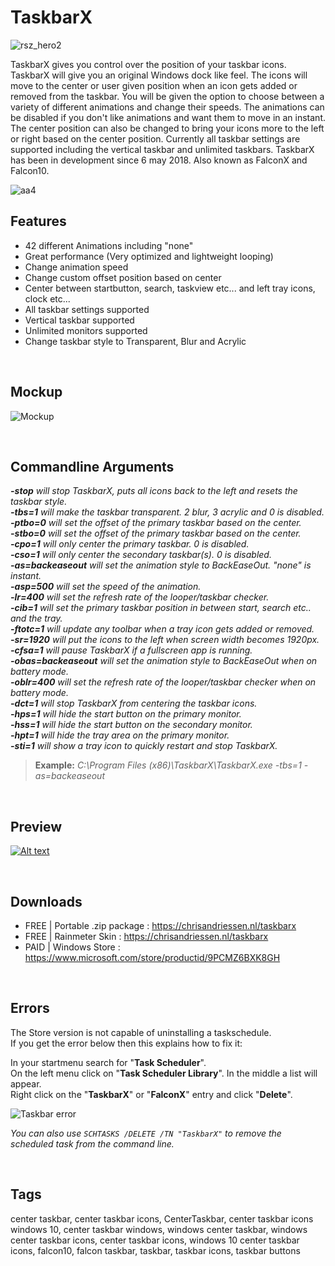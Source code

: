 
# TaskbarX


![rsz_hero2](https://user-images.githubusercontent.com/50437199/90984468-6c5a1a00-e575-11ea-9af0-a874115e07e7.png)
  
TaskbarX gives you control over the position of your taskbar icons.
TaskbarX will give you an original Windows dock like feel. The icons will move to the center or user given position when an icon gets added or removed from the taskbar. You will be given the option to choose between a variety of different animations and change their speeds. The animations can be disabled if you don't like animations and want them to move in an instant. The center position can also be changed to bring your icons more to the left or right based on the center position. Currently all taskbar settings are supported including the vertical taskbar and unlimited taskbars.
TaskbarX has been in development since 6 may 2018. Also known as FalconX and Falcon10.
&nbsp;  
  
![aa4](https://user-images.githubusercontent.com/50437199/79305152-1c968280-7ef3-11ea-9eda-c97f61b758bd.png)
&nbsp;


## Features

- 42 different Animations including "none"
- Great performance (Very optimized and lightweight looping)
- Change animation speed
- Change custom offset position based on center
- Center between startbutton, search, taskview etc... and left tray icons, clock etc...
- All taskbar settings supported
- Vertical taskbar supported
- Unlimited monitors supported
- Change taskbar style to Transparent, Blur and Acrylic
  
  
&nbsp;


## Mockup
 
![Mockup](https://chrisandriessen.nl/images/Mockup.png)
  
  

  
&nbsp;


## Commandline Arguments

_**-stop** will stop TaskbarX, puts all icons back to the left and resets the taskbar style.  
**-tbs=1** will make the taskbar transparent. 2 blur, 3 acrylic and 0 is disabled.  
**-ptbo=0** will set the offset of the primary taskbar based on the center.  
**-stbo=0** will set the offset of the primary taskbar based on the center.  
**-cpo=1** will only center the primary taskbar. 0 is disabled.  
**-cso=1** will only center the secondary taskbar(s). 0 is disabled.  
**-as=backeaseout** will set the animation style to BackEaseOut. "none" is instant.  
**-asp=500** will set the speed of the animation.  
**-lr=400** will set the refresh rate of the looper/taskbar checker.  
**-cib=1** will set the primary taskbar position in between start, search etc.. and the tray.  
**-ftotc=1** will update any toolbar when a tray icon gets added or removed.  
**-sr=1920** will put the icons to the left when screen width becomes 1920px.  
**-cfsa=1** will pause TaskbarX if a fullscreen app is running.  
**-obas=backeaseout** will set the animation style to BackEaseOut when on battery mode.  
**-oblr=400** will set the refresh rate of the looper/taskbar checker when on battery mode.  
**-dct=1** will stop TaskbarX from centering the taskbar icons.  
**-hps=1** will hide the start button on the primary monitor.  
**-hss=1** will hide the start button on the secondary monitor.  
**-hpt=1** will hide the tray area on the primary monitor.  
**-sti=1** will show a tray icon to quickly restart and stop TaskbarX._
  
> **Example:** _C:\Program Files (x86)\TaskbarX\TaskbarX.exe -tbs=1 -as=backeaseout_
  
  
&nbsp;


## Preview
 
[![Alt text](https://img.youtube.com/vi/oqA3BDt-GqY/mqdefault.jpg)](https://youtu.be/oqA3BDt-GqY) 
  
  

  
&nbsp;


## Downloads

- FREE | Portable .zip package : https://chrisandriessen.nl/taskbarx 
- FREE | Rainmeter Skin : https://chrisandriessen.nl/taskbarx 
- PAID | Windows Store : https://www.microsoft.com/store/productid/9PCMZ6BXK8GH
  
  
&nbsp;


## Errors

The Store version is not capable of uninstalling a taskschedule.   
If you get the error below then this explains how to fix it:

In your startmenu search for "**Task Scheduler**".  
On the left menu click on "**Task Scheduler Library**". In the middle a list will appear.  
Right click on the "**TaskbarX**" or "**FalconX**" entry and click "**Delete**".  

![Taskbar error](https://user-images.githubusercontent.com/50437199/80919928-e0757580-8d6c-11ea-9106-b0b1ff33f740.png)

_You can also use `SCHTASKS /DELETE /TN "TaskbarX"` to remove the scheduled task from the command line._

&nbsp;


## Tags
center taskbar, center taskbar icons, CenterTaskbar, center taskbar icons windows 10, center taskbar windows, windows center taskbar, windows center taskbar icons, center taskbar icons, windows 10 center taskbar icons, falcon10, falcon taskbar, taskbar, taskbar icons, taskbar buttons
